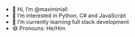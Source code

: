 - 👋 Hi, I’m @maximiniall
- 👀 I’m interested in Python, C# and JavaScript
- 🌱 I’m currently learning full stack development
- 😄 Pronouns: He/Him

<!---
maximiniall/maximiniall is a ✨ special ✨ repository because its `README.md` (this file) appears on your GitHub profile.
You can click the Preview link to take a look at your changes.

- 💞️ I’m looking to collaborate on starter projects
- 📫 How to reach me ...
- ⚡ Fun fact: ...
--->
